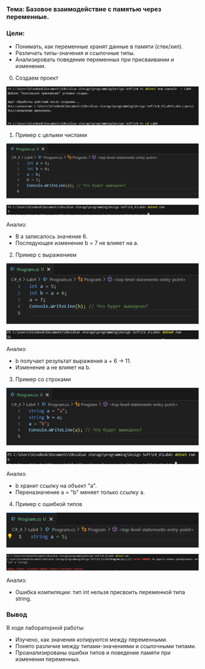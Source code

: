 ### Тема: Базовое взаимодействие с памятью через переменные.

### Цели:

- Понимать, как переменные хранят данные в памяти (стек/хип).
- Различать типы-значения и ссылочные типы.
- Анализировать поведение переменных при присваивании и изменении.

0. Создаем проект

![Скрин](screenshot/1.png)

1. Пример с целыми числами

![Скрин](screenshot/2.png)

![Скрин](screenshot/3.png)

Анализ:
- В a записалось значение 6.
- Последующее изменение b = 7 не влияет на a.

2. Пример с выражением

![Скрин](screenshot/4.png)

![Скрин](screenshot/5.png)

Анализ:
- b получает результат выражения a + 6 → 11.
- Изменение a не влияет на b.

3. Пример со строками

![Скрин](screenshot/6.png)

![Скрин](screenshot/7.png)

Анализ:
- b хранит ссылку на объект "a".
- Переназначение a = "b" меняет только ссылку a.

4. Пример с ошибкой типов

![Скрин](screenshot/8.png)

![Скрин](screenshot/9.png)

Анализ:
- Ошибка компиляции: тип int нельзя присвоить переменной типа string.

### Вывод

В ходе лабораторной работы:
- Изучено, как значения копируются между переменными.
- Понято различие между типами-значениями и ссылочными типами.
- Проанализированы ошибки типов и поведение памяти при изменении переменных.